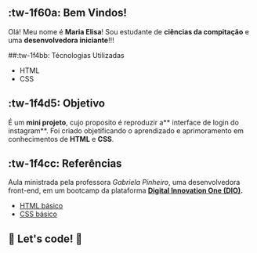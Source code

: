 ##  :tw-1f60a: Bem Vindos! 

Olá! Meu nome é **Maria Elisa**! 
Sou estudante de **ciências da compitação** e uma **desenvolvedora iniciante**!!!

##:tw-1f4bb: Técnologias Utilizadas
- HTML
- CSS

## :tw-1f4d5: Objetivo
É um **mini projeto**, cujo proposito é reproduzir a** interface de login do instagram**. Foi criado objetificando o aprendizado e aprimoramento em conhecimentos de **HTML** e **CSS**.

## :tw-1f4cc: Referências
Aula ministrada pela professora *Gabriela Pinheiro*, uma desenvolvedora front-end, em um bootcamp da plataforma **[Digital Innovation One (DIO)](https://digitalinnovation.one/ "Digital Innovation One (DIO)").**

* [HTML básico](https://www.w3schools.com/html/)
* [CSS básico](https://developer.mozilla.org/pt-BR/docs/Web/CSS)

## 🚀 Let's code! 🚀
